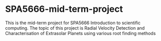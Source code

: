 # SPA5666-mid-term-project

This is the mid-term project for SPA5666 Introduction to scientific computing. The topic of this project is Radial Velocity Detection and Characterisation of Extrasolar Planets using various root finding methods
